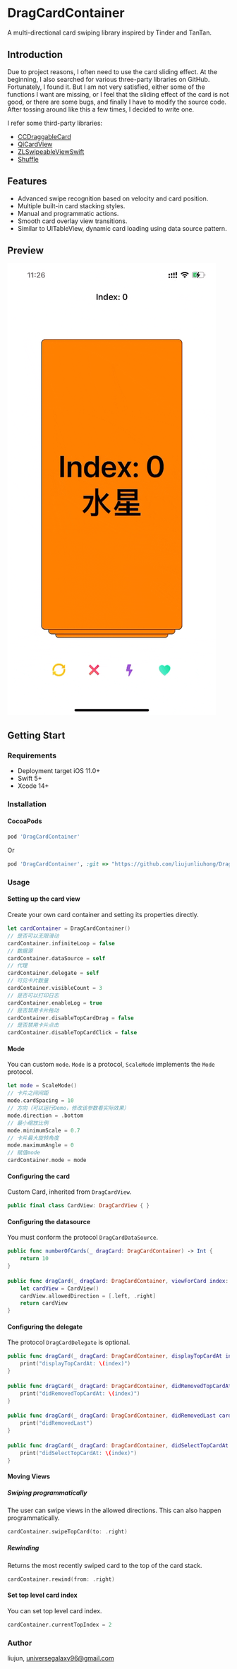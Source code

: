 # DragCardContainer

A multi-directional card swiping library inspired by Tinder and TanTan.

## Introduction

Due to project reasons, I often need to use the card sliding effect. At the beginning, I also searched for various three-party libraries on GitHub. Fortunately, I found it. But I am not very satisfied, either some of the functions I want are missing, or I feel that the sliding effect of the card is not good, or there are some bugs, and finally I have to modify the source code. After tossing around like this a few times, I decided to write one.

I refer some third-party libraries:

- [CCDraggableCard](https://github.com/liuzechen/CCDraggableCard-Master)
- [QiCardView](https://github.com/QiShare/QiCardView)
- [ZLSwipeableViewSwift](https://github.com/zhxnlai/ZLSwipeableViewSwift)
- [Shuffle](https://github.com/mac-gallagher/Shuffle)

## Features

- Advanced swipe recognition based on velocity and card position.
- Multiple built-in card stacking styles.
- Manual and programmatic actions.
- Smooth card overlay view transitions.
- Similar to UITableView, dynamic card loading using data source pattern.

## Preview

<img src="GIF/example.gif">

## Getting Start

### Requirements

- Deployment target iOS 11.0+
- Swift 5+
- Xcode 14+

### Installation

#### CocoaPods

```ruby
pod 'DragCardContainer'
```

Or

```ruby
pod 'DragCardContainer', :git => "https://github.com/liujunliuhong/DragCardContainer.git"
```

### Usage

#### Setting up the card view

Create your own card container and setting its properties directly.

```swift
let cardContainer = DragCardContainer()
// 是否可以无限滑动
cardContainer.infiniteLoop = false
// 数据源
cardContainer.dataSource = self
// 代理
cardContainer.delegate = self
// 可见卡片数量
cardContainer.visibleCount = 3
// 是否可以打印日志
cardContainer.enableLog = true
// 是否禁用卡片拖动
cardContainer.disableTopCardDrag = false
// 是否禁用卡片点击
cardContainer.disableTopCardClick = false
```

#### Mode

You can custom `mode`. `Mode` is a protocol, `ScaleMode` implements the `Mode` protocol.

```swift
let mode = ScaleMode()
// 卡片之间间距
mode.cardSpacing = 10
// 方向（可以运行Demo，修改该参数看实际效果）
mode.direction = .bottom
// 最小缩放比例
mode.minimumScale = 0.7
// 卡片最大旋转角度
mode.maximumAngle = 0
// 赋值mode
cardContainer.mode = mode
```

#### Configuring the card

Custom Card, inherited from `DragCardView`.

```swift
public final class CardView: DragCardView { }
```

#### Configuring the datasource

You must conform the protocol `DragCardDataSource`.

```swift
public func numberOfCards(_ dragCard: DragCardContainer) -> Int {
    return 10
}

public func dragCard(_ dragCard: DragCardContainer, viewForCard index: Int) -> DragCardView {
    let cardView = CardView()
    cardView.allowedDirection = [.left, .right]
    return cardView
}
```

#### Configuring the delegate

The protocol `DragCardDelegate` is optional.

```swift
public func dragCard(_ dragCard: DragCardContainer, displayTopCardAt index: Int, with cardView: DragCardView) {
    print("displayTopCardAt: \(index)")
}

public func dragCard(_ dragCard: DragCardContainer, didRemovedTopCardAt index: Int, direction: Direction, with cardView: DragCardView) {
    print("didRemovedTopCardAt: \(index)")
}

public func dragCard(_ dragCard: DragCardContainer, didRemovedLast cardView: DragCardView) {
    print("didRemovedLast")
}

public func dragCard(_ dragCard: DragCardContainer, didSelectTopCardAt index: Int, with cardView: DragCardView) {
    print("didSelectTopCardAt: \(index)")
}
```

#### Moving Views

##### Swiping programmatically

The user can swipe views in the allowed directions. This can also happen programmatically.

```swift
cardContainer.swipeTopCard(to: .right)
```

##### Rewinding

Returns the most recently swiped card to the top of the card stack.

```swift
cardContainer.rewind(from: .right)
```

#### Set top level card index

You can set top level card index.

```swift
cardContainer.currentTopIndex = 2
```

### Author

liujun, universegalaxy96@gmail.com
